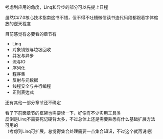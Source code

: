 考虑到应用的角度，Linq和异步的部分可以先提上日程

虽然C#7.0核心技术指南这书不错，但不得不吐槽微信读书连代码段都跟着字体缩放的逆天程度

目前感觉有必要看的章节有
- Linq
- 对象销毁与垃圾回收
- 并发与异步
- 流与IO
- 序列化
- 程序集
- 反射与元数据
- 线程安全与并行编程
- 正则表达式

还有其他一部分章节还不确定

看了下前面章节的框架也需要读一下，好像有不少实用工具类
<br>反倒是Linq不需要死记硬背太多，不过总体上还是需要熟悉有什么基础扩展方法可用的
<br>（考虑到Linq可扩展，总觉得集合处理需要一点集合知识，不过这个就再说吧）

